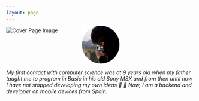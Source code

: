 ```yaml
---
layout: page
---
```


<div style="position: relative; margin-bottom:3%;">
   <img src="/img/coverPage.jpg" alt="Cover Page Image" />
   <img style="display:block; margin:auto; width:20%; margin-top:-4%;" src="/img/avatarFace.png" alt="Avatar Image"/>
</div>

*My first contact with computer science was at 9 years old when my father taught me to program in Basic in his old Sony MSX and from then until now I have not stopped developing my own ideas :space_invader: :space_invader: Now, I am a backend and developer on mobile devices from Spain.*

